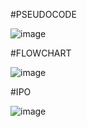 #PSEUDOCODE

![image](https://github.com/user-attachments/assets/4274a55d-9d68-497e-8e17-88df84ff0351)

#FLOWCHART

![image](https://github.com/user-attachments/assets/5c9eeaab-58ac-4a05-984d-70dd17c6791d)

#IPO

![image](https://github.com/user-attachments/assets/dcc85f6e-9a8b-4476-8ef6-0b4feb6994eb)
